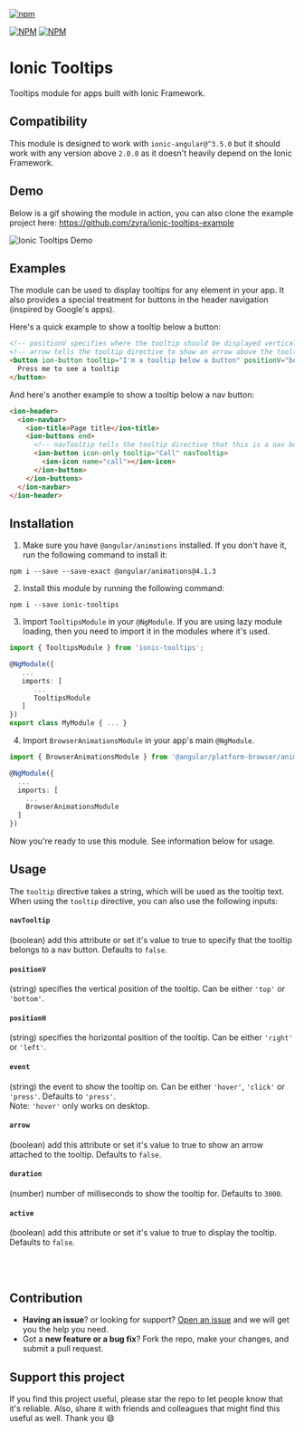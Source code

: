 [![npm](https://img.shields.io/npm/l/express.svg)](https://www.npmjs.com/package/ionic-tooltips/)

[![NPM](https://nodei.co/npm/ionic-tooltips.png?stars&downloads)](https://nodei.co/npm/ionic-tooltips/)
[![NPM](https://nodei.co/npm-dl/ionic-tooltips.png?months=6&height=2)](https://nodei.co/npm/ionic-tooltips/)

# Ionic Tooltips
Tooltips module for apps built with Ionic Framework.

## Compatibility
This module is designed to work with `ionic-angular@^3.5.0` but it should work with any version above `2.0.0` as it doesn't heavily depend on the Ionic Framework.

## Demo
Below is a gif showing the module in action, you can also clone the example project here: https://github.com/zyra/ionic-tooltips-example

![Ionic Tooltips Demo](https://github.com/zyra/ionic-tooltips-example/blob/master/ionic-tooltips.gif?raw=true)

## Examples

The module can be used to display tooltips for any element in your app. It also provides a special treatment for buttons in the header navigation (inspired by Google's apps).

Here's a quick example to show a tooltip below a button:
```html
<!-- positionV specifies where the tooltip should be displayed vertically, can be either top or bottom -->
<!-- arrow tells the tooltip directive to show an arrow above the tooltip box -->
<button ion-button tooltip="I'm a tooltip below a button" positionV="bottom" arrow>
  Press me to see a tooltip
</button>
```

And here's another example to show a tooltip below a nav button:
```html
<ion-header>
  <ion-navbar>
    <ion-title>Page title</ion-title>
    <ion-buttons end>
      <!-- navTooltip tells the tooltip directive that this is a nav button -->
      <ion-button icon-only tooltip="Call" navTooltip>
        <ion-icon name="call"></ion-icon>
      </ion-button>
    </ion-buttons>
  </ion-navbar>
</ion-header>
```

## Installation
1. Make sure you have `@angular/animations` installed. If you don't have it, run the following command to install it:
```shell
npm i --save --save-exact @angular/animations@4.1.3
```
2. Install this module by running the following command:
```shell
npm i --save ionic-tooltips
```
3. Import `TooltipsModule` in your `@NgModule`. If you are using lazy module loading, then you need to import it in the modules where it's used.
```ts
import { TooltipsModule } from 'ionic-tooltips';

@NgModule({
   ...
   imports: [
      ...
      TooltipsModule
   ]
})
export class MyModule { ... }
```
4. Import `BrowserAnimationsModule` in your app's main `@NgModule`.
```ts
import { BrowserAnimationsModule } from '@angular/platform-browser/animations';

@NgModule({
  ...
  imports: [
    ...
    BrowserAnimationsModule
  ]
})
```

Now you're ready to use this module. See information below for usage.

## Usage

The `tooltip` directive takes a string, which will be used as the tooltip text. When using the `tooltip` directive, you can also use the following inputs:

#### `navTooltip`
(boolean) add this attribute or set it's value to true to specify that the tooltip belongs to a nav button. Defaults to `false`.

#### `positionV`
(string) specifies the vertical position of the tooltip. Can be either `'top'` or `'bottom'`.

#### `positionH`
(string) specifies the horizontal position of the tooltip. Can be either `'right'` or `'left'`.

#### `event`
(string) the event to show the tooltip on. Can be either `'hover'`, `'click'` or `'press'`. Defaults to `'press'`.  
Note: `'hover'` only works on desktop.

#### `arrow`
(boolean) add this attribute or set it's value to true to show an arrow attached to the tooltip. Defaults to `false`.

#### `duration`
(number) number of milliseconds to show the tooltip for. Defaults to `3000`.

#### `active`
(boolean) add this attribute or set it's value to true to display the tooltip. Defaults to `false`.

<br><br>
## Contribution
- **Having an issue**? or looking for support? [Open an issue](https://github.com/zyra/ionic-tooltips/issues/new) and we will get you the help you need.
- Got a **new feature or a bug fix**? Fork the repo, make your changes, and submit a pull request.

## Support this project
If you find this project useful, please star the repo to let people know that it's reliable. Also, share it with friends and colleagues that might find this useful as well. Thank you :smile:

